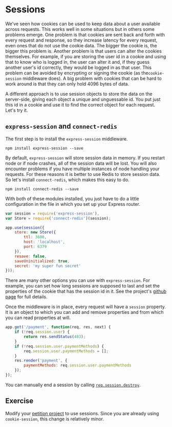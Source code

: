 # Sessions

We've seen how cookies can be used to keep data about a user available across requests. This works well in some situations but in others some problems emerge. One problem is that cookies are sent back and forth with every request and response, so they increase latency for every request, even ones that do not use the cookie data. The bigger the cookie is, the bigger this problem is. Another problem is that users can alter the cookies themselves. For example, if you are storing the user id in a cookie and using that to know who is logged in, the user can alter it and, if they guess another user's id correctly, they would be logged in as that user. This problem can be avoided by encrypting or signing the cookie (as the`cookie-session` middleware does). A big problem with cookies that can be hard to work around is that they can only hold 4096 bytes of data.

A different approach is to use session objects to store the data on the server-side, giving each object a unique and unguessable id. You put just this id in a cookie and use it to find the correct object for each request. Let's try it.

## `express-session` and `connect-redis`

The first step is to install the `express-session` middleware.

```
npm install express-session --save
```

By default, `express-session` will store session data in memory. If you restart node or if node crashes, all of the session data will be lost. You will also encounter problems if you have multiple instances of node handling your requests. For these reasons it is better to use Redis to store session data. So let's install `connect-redis`, which makes this easy to do.

```
npm install connect-redis --save
```

With both of these modules installed, you just have to do a little configuration in the file in which you set up your Express router.

```js
var session = require('express-session'),
var Store = require('connect-redis')(session);

app.use(session({
    store: new Store({
        ttl: 3600,
        host: 'localhost',
        port: 6379
    }),
    resave: false,
    saveUninitialized: true,
    secret: 'my super fun secret'
}));
```

There are many other options you can use with `express-session`. For example, you can set how long sessions are supposed to last and set the properties of the cookie that has the session id in it. See the project's <a href="https://github.com/expressjs/session">github page</a> for full details.

Once the middleware is in place, every request will have a `session` property. It is an object to which you can add and remove properties and from which you can read properties at will.

```js
app.get('/payment', function(req, res, next) {
    if (!req.session.user) {
        return res.sendStatus(403);
    }
    if (!req.session.user.paymentMethods) {
        req.session.user.paymentMethods = [];
    }
    res.render('payment', {
        paymentMethods: req.session.user.paymentMethods
    });
});
```

You can manually end a session by calling <a href="https://github.com/expressjs/session#sessiondestroy">`req.session.destroy`</a>.

## Exercise

Modify your <a href="../wk7_petition">petition project</a> to use sessions. Since you are already using `cookie-session`, this change is relatively minor.

